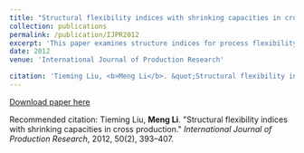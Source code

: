 ```yaml
---
title: "Structural flexibility indices with shrinking capacities in cross production"
collection: publications
permalink: /publication/IJPR2012
excerpt: 'This paper examines structure indices for process flexibility planning with efficiency loss in cross production. We generalise the Structural Flexibility Index and the Graph Expander Index by incorporating shrinking capacity factors. These two deterministic indices are computationally tractable and they allow for simple analysis of alternative system designs. Therefore, they can help design an effective flexibility structure without extensive simulations. Numerical experiments show that both indices can predict the flexibility performance of various system structures.'
date: 2012
venue: 'International Journal of Production Research'

citation: 'Tieming Liu, <b>Meng Li</b>. &quot;Structural flexibility indices with shrinking capacities in cross production.&quot; <i>International Journal of Production Research</i>, 2012, 50(2), 393–407.'
---
```


[Download paper here](https://www.tandfonline.com/doi/pdf/10.1080/00207543.2010.537386)

Recommended citation: Tieming Liu, <b>Meng Li</b>. "Structural flexibility indices with shrinking capacities in cross production." <i>International Journal of Production Research</i>, 2012, 50(2), 393–407.
